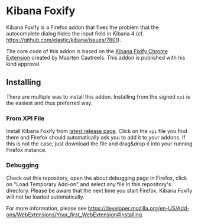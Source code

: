 # Kibana Foxify

Kibana Foxify is a Firefox addon that fixes the problem that the autocomplete dialog hides the input field in Kibana 4 (cf. https://github.com/elastic/kibana/issues/7801).

The core code of this addon is based on the [Kibana Fixify Chrome Extension](https://chrome.google.com/webstore/detail/kibana-fixify/malbepndklhdndhmmfkbdchhmnbhnllg) created by Maarten Cautreels. This addon is published with his kind approval.

## Installing

There are multiple was to install this addon. Installing from the signed `xpi` is the easiest and thus preferred way.

### From XPI File

Install Kibana Foxify from [latest release page](https://github.com/mfmetro/kibana-foxify/releases/latest). Click on the `xpi` file you find there and Firefox should automatically ask you to add it to your addons. If this is not the case, just download the file and drag&drop it into your running Firefox instance.

### Debugging

Check out this repository, open the about:debugging page in Firefox, click on "Load Temporary Add-on" and select any file in this repository's directory. Please be aware that the next time you start Firefox, Kibana Foxify will not be loaded automatically.

For more information, please see https://developer.mozilla.org/en-US/Add-ons/WebExtensions/Your_first_WebExtension#Installing.
